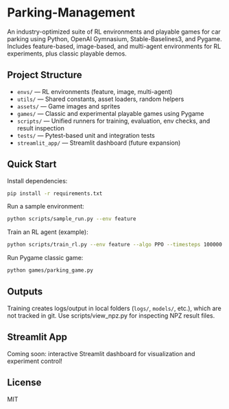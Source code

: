 # Parking-Management

An industry-optimized suite of RL environments and playable games for car parking using Python, OpenAI Gymnasium, Stable-Baselines3, and Pygame. Includes feature-based, image-based, and multi-agent environments for RL experiments, plus classic playable demos.

## Project Structure

- `envs/` — RL environments (feature, image, multi-agent)
- `utils/` — Shared constants, asset loaders, random helpers
- `assets/` — Game images and sprites
- `games/` — Classic and experimental playable games using Pygame
- `scripts/` — Unified runners for training, evaluation, env checks, and result inspection
- `tests/` — Pytest-based unit and integration tests
- `streamlit_app/` — Streamlit dashboard (future expansion)

## Quick Start

Install dependencies:

```bash
pip install -r requirements.txt
```

Run a sample environment:

```bash
python scripts/sample_run.py --env feature
```

Train an RL agent (example):

```bash
python scripts/train_rl.py --env feature --algo PPO --timesteps 100000
```

Run Pygame classic game:

```bash
python games/parking_game.py
```


## Outputs

Training creates logs/output in local folders (`logs/`, `models/`, etc.), which are not tracked in git. Use scripts/view_npz.py for inspecting NPZ result files.

## Streamlit App

Coming soon: interactive Streamlit dashboard for visualization and experiment control!

## License

MIT